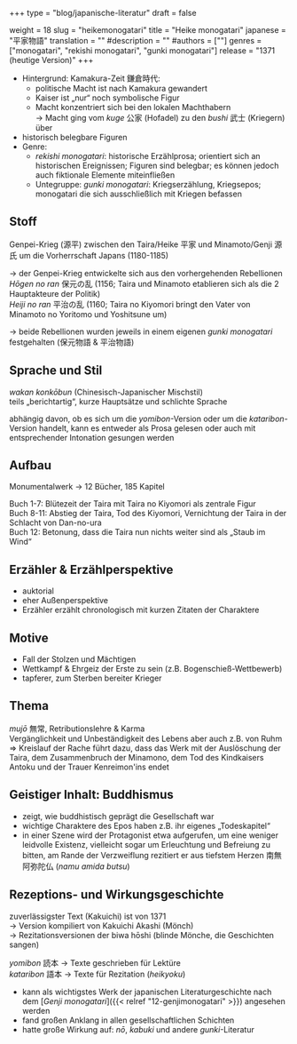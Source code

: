 +++
type = "blog/japanische-literatur"
draft = false

weight = 18
slug = "heikemonogatari"
title = "Heike monogatari"
japanese = "平家物語"
translation = ""
#description = ""
#authors = [""]
genres = ["monogatari", "rekishi monogatari", "gunki monogatari"]
release = "1371 (heutige Version)"
+++

- Hintergrund: Kamakura-Zeit 鎌倉時代:
  - politische Macht ist nach Kamakura gewandert
  - Kaiser ist „nur“ noch symbolische Figur
  - Macht konzentriert sich bei den lokalen Machthabern  
  -> Macht ging vom *kuge* 公家 (Hofadel) zu den *bushi* 武⼠ (Kriegern) über
- historisch belegbare Figuren
- Genre:
  - *rekishi monogatari*: historische Erzählprosa; orientiert sich an historischen Ereignissen; Figuren sind belegbar; es können jedoch auch fiktionale Elemente miteinfließen
  - Untegruppe: *gunki monogatari*: Kriegserzählung, Kriegsepos; monogatari die sich ausschließlich mit Kriegen befassen

## Stoff

Genpei-Krieg (源平) zwischen den Taira/Heike 平家 und Minamoto/Genji 源氏 um die Vorherrschaft Japans (1180-1185)

-> der Genpei-Krieg entwickelte sich aus den vorhergehenden Rebellionen  
*Hōgen no ran* 保元の乱 (1156; Taira und Minamoto etablieren sich als die 2 Hauptakteure der Politik)  
*Heiji no ran* 平治の乱 (1160; Taira no Kiyomori bringt den Vater von Minamoto no Yoritomo und Yoshitsune um)

-> beide Rebellionen wurden jeweils in einem eigenen *gunki monogatari* festgehalten (保元物語 & 平治物語)

## Sprache und Stil

*wakan konkōbun* (Chinesisch-Japanischer Mischstil)  
teils „berichtartig“, kurze Hauptsätze und schlichte Sprache

abhängig davon, ob es sich um die *yomibon*-Version oder um die *kataribon*-Version handelt, kann es entweder als Prosa gelesen oder auch mit entsprechender Intonation gesungen werden

## Aufbau

Monumentalwerk -> 12 Bücher, 185 Kapitel

Buch 1-7: Blütezeit der Taira mit Taira no Kiyomori als zentrale Figur  
Buch 8-11: Abstieg der Taira, Tod des Kiyomori, Vernichtung der Taira in der Schlacht von Dan-no-ura  
Buch 12: Betonung, dass die Taira nun nichts weiter sind als „Staub im Wind“

## Erzähler & Erzählperspektive

- auktorial
- eher Außenperspektive
- Erzähler erzählt chronologisch mit kurzen Zitaten der Charaktere

## Motive

- Fall der Stolzen und Mächtigen
- Wettkampf & Ehrgeiz der Erste zu sein (z.B. Bogenschieß-Wettbewerb)  
- tapferer, zum Sterben bereiter Krieger

## Thema

*mujō* 無常, Retributionslehre & Karma  
Vergänglichkeit und Unbeständigkeit des Lebens aber auch z.B. von Ruhm  
=> Kreislauf der Rache führt dazu, dass das Werk mit der Auslöschung der Taira, dem Zusammenbruch der Minamono, dem Tod des Kindkaisers Antoku und der Trauer Kenreimon'ins endet

## Geistiger Inhalt: Buddhismus

- zeigt, wie buddhistisch geprägt die Gesellschaft war
- wichtige Charaktere des Epos haben z.B. ihr eigenes „Todeskapitel“
- in einer Szene wird der Protagonist etwa aufgerufen, um eine weniger leidvolle Existenz, vielleicht sogar um Erleuchtung und Befreiung zu bitten, am Rande der Verzweiflung rezitiert er aus tiefstem Herzen 南無阿弥陀仏 (*namu amida butsu*)

## Rezeptions- und Wirkungsgeschichte

zuverlässigster Text (Kakuichi) ist von 1371  
-> Version kompiliert von Kakuichi Akashi (Mönch)  
-> Rezitationsversionen der biwa hōshi (blinde Mönche, die Geschichten sangen)

*yomibon* 読本 -> Texte geschrieben für Lektüre  
*kataribon* 語本 -> Texte für Rezitation (*heikyoku*)

- kann als wichtigstes Werk der japanischen Literaturgeschichte nach dem [*Genji monogatari*]({{< relref "12-genjimonogatari" >}}) angesehen werden
- fand großen Anklang in allen gesellschaftlichen Schichten
- hatte große Wirkung auf: *nō*, *kabuki* und andere *gunki*-Literatur
